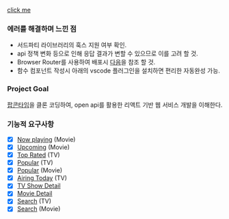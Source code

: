 [click me](https://cellenar26.github.io/popcorn-clone/#/)<br />
### 에러를 해결하며 느낀 점
- 서드파티 라이브러리의 훅스 지원 여부 확인.
- api 정책 변화 등으로 인해 응답 결과가 변할 수 있으므로 이를 고려 할 것.
- Browser Router를 사용하여 배포시 [다음](https://bit.ly/3u3DPwl)을 참조 할 것.
- 함수 컴포넌트 작성시 아래의 vscode 플러그인을 설치하면 편리한 자동완성 가능.
### Project Goal



[팝콘타임](https://popcorntime-online.ch)을 클론 코딩하여, open api를 활용한 리액트 기반 웹 서비스 개발을 이해한다.

### 기능적 요구사항



- [x] [Now playing](https://developers.themoviedb.org/3/movies/get-now-playing) (Movie)
- [x] [Upcoming](https://developers.themoviedb.org/3/movies/get-upcoming) (Movie)
- [x] [Top Rated](https://developers.themoviedb.org/3/tv/get-top-rated-tv) (TV)
- [x] [Popular](https://developers.themoviedb.org/3/tv/get-popular-tv-shows) (TV)
- [x] [Popular](https://developers.themoviedb.org/3/movies/get-popular-movies) (Movie)
- [x] [Airing Today](https://developers.themoviedb.org/3/tv/get-tv-airing-today) (TV)
- [x] [TV Show Detail](https://developers.themoviedb.org/3/tv/get-tv-details)
- [x] [Movie Detail](https://developers.themoviedb.org/3/movies/get-movie-details)
- [x] [Search](https://developers.themoviedb.org/3/search/search-tv-shows) (TV)
- [x] [Search](https://developers.themoviedb.org/3/search/search-movies) (Movie)

